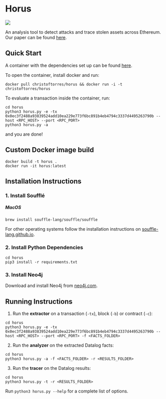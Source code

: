 Horus
======

![](https://img.icons8.com/color/200/bastet.png)

An analysis tool to detect attacks and trace stolen assets across Ethereum.  Our paper can be found [here](https://orbilu.uni.lu/retrieve/77779/85581/FC_21_Horus_Torres.pdf).

## Quick Start

A container with the dependencies set up can be found [here](https://hub.docker.com/r/christoftorres/horus/).

To open the container, install docker and run:

``` shell
docker pull christoftorres/horus && docker run -i -t christoftorres/horus
```

To evaluate a transaction inside the container, run:

``` shell
cd horus
python3 horus.py -e -tx 0x0ec3f2488a93839524add10ea229e773f6bc891b4eb4794c3337d4495263790b --host <RPC_HOST> --port <RPC_PORT>
python3 horus.py -a
```

and you are done!

## Custom Docker image build

```
docker build -t horus .
docker run -it horus:latest
```

## Installation Instructions

### 1. Install Soufflé

##### MacOS

``` shell
brew install souffle-lang/souffle/souffle
```

For other operating systems follow the installation instructions on [souffle-lang.github.io](https://souffle-lang.github.io/install).

### 2. Install Python Dependencies

``` shell
cd horus
pip3 install -r requirements.txt
```

### 3. Install Neo4j

Download and install Neo4j from [neo4j.com](https://neo4j.com/download-center).

## Running Instructions

1. Run the <b>extractor</b> on a transaction (```-tx```), block (```-b```) or contract (```-c```):

``` shell
cd horus
python3 horus.py -e -tx 0x0ec3f2488a93839524add10ea229e773f6bc891b4eb4794c3337d4495263790b --host <RPC_HOST> --port <RPC_PORT> -f <FACTS_FOLDER>
```

2. Run the <b>analyzer</b> on the extracted Datalog facts:

``` shell
cd horus
python3 horus.py -a -f <FACTS_FOLDER> -r <RESULTS_FOLDER>
```

3. Run the <b>tracer</b> on the Datalog results:

``` shell
cd horus
python3 horus.py -t -r <RESULTS_FOLDER>
```

Run ```python3 horus.py --help``` for a complete list of options.
